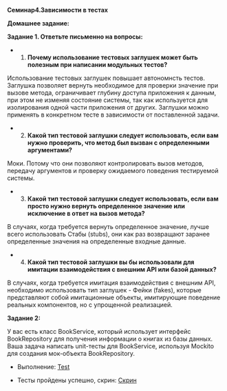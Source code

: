 **Семинар4.Зависимости в тестах**

**Домашнее задание:**

**Задание 1. Ответьте письменно на вопросы:**

* 1)  **Почему использование тестовых заглушек может быть полезным при написании модульных тестов?**

Использование тестовых заглушек повышает автономнсть тестов. Заглушка позволяет вернуть необходимое для проверки значение при вызове метода, ограничивает глубину доступа приложения к данным, при этом не изменяя состояние системы, так как используется для изолирования одной части приложения от других. Заглушки можно применять в конкретном тесте в зависимости от поставленной задачи.

* 2) **Какой тип тестовой заглушки следует использовать, если вам нужно проверить, что метод был вызван с определенными аргументами?**

Моки. Потому что они позволяют контролировать вызов методов, передачу аргументов и проверку ожидаемого поведения тестируемой системы.

* 3) **Какой тип тестовой заглушки следует использовать, если вам просто нужно вернуть определенное значение или исключение в ответ на вызов метода?**

В случаях, когда требуется вернуть определенное значение, лучше всего использовать Стабы (stubs), они как раз возвращают заранее определенные значения на определенные входные данные.

* 4) **Какой тип тестовой заглушки вы бы использовали для имитации  взаимодействия с внешним API или базой данных?**

В случаях, когда требуется имитация взаимодействия с внешним API, необходимо использовать тип заглушек - Фейки (fakes), которые представляют собой имитационные объекты, имитирующие поведение реальных компонентов, но с упрощенной реализацией.

**Задание 2:** 

У вас есть класс BookService, который использует интерфейс BookRepository для получения информации о книгах из базы данных. Ваша задача написать unit-тесты для BookService, используя Mockito для создания мок-объекта BookRepository.

* Выполнение:
[Test](https://github.com/Gregorian1489/UNITTESTING/blob/main/seminar4/Test/BookServiceTest.java)

* Тесты пройдены успешно, скрин:
[Скрин](https://github.com/Gregorian1489/UNITTESTING/blob/main/seminar4/1.png)
